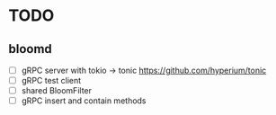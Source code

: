 # TODO

## bloomd
- [ ] gRPC server with tokio -> tonic
      https://github.com/hyperium/tonic
- [ ] gRPC test client
- [ ] shared BloomFilter
- [ ] gRPC insert and contain methods